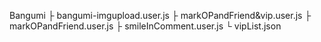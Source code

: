 Bangumi
├ bangumi-imgupload.user.js 
├ markOPandFriend&vip.user.js
├ markOPandFriend.user.js
├ smileInComment.user.js
└ vipList.json
